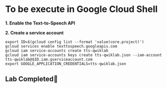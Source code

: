 # **To be execute in Google Cloud Shell**

**1. Enable the Text-to-Speech API**

**2. Create a service account**

```
export ID=$(gcloud config list --format 'value(core.project)')
gcloud services enable texttospeech.googleapis.com
gcloud iam service-accounts create tts-qwiklab
gcloud iam service-accounts keys create tts-qwiklab.json --iam-account tts-qwiklab@$ID.iam.gserviceaccount.com
export GOOGLE_APPLICATION_CREDENTIALS=tts-qwiklab.json
```

## Lab Completed🎉